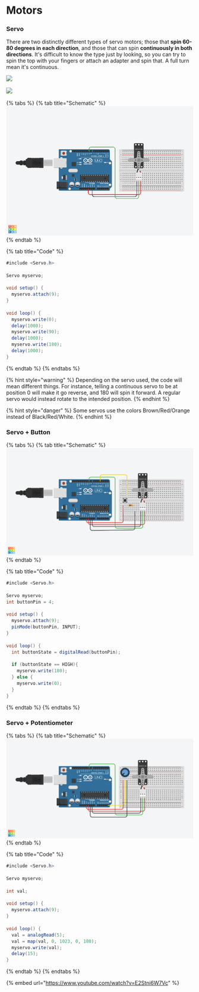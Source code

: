 # Motors

### Servo

There are two distinctly different types of servo motors; those that **spin 60-80 degrees in each direction**, and those that can spin **continuously in both directions**. It's difficult to know the type just by looking, so you can try to spin the top with your fingers or attach an adapter and spin that. A full turn mean it's continuous.

![](https://cdn-shop.adafruit.com/970x728/154-03.jpg)

![](https://cdn-shop.adafruit.com/970x728/154-04.jpg)

{% tabs %}
{% tab title="Schematic" %}
![](../../../.gitbook/assets/servo.png)
{% endtab %}

{% tab title="Code" %}
```csharp
#include <Servo.h>

Servo myservo;

void setup() {
  myservo.attach(9);
}

void loop() {
  myservo.write(0);
  delay(1000);
  myservo.write(90);
  delay(1000);
  myservo.write(180);
  delay(1000);
}
```
{% endtab %}
{% endtabs %}

{% hint style="warning" %}
Depending on the servo used, the code will mean different things.  For instance, telling a continuous servo to be at position 0 will make it go reverse, and 180 will spin it forward. A regular servo would instead rotate to the intended position. 
{% endhint %}

{% hint style="danger" %}
Some servos use the colors Brown/Red/Orange instead of Black/Red/White. 
{% endhint %}

### Servo + Button

{% tabs %}
{% tab title="Schematic" %}
![](../../../.gitbook/assets/servo-button.png)
{% endtab %}

{% tab title="Code" %}
```csharp
#include <Servo.h>

Servo myservo;
int buttonPin = 4;

void setup() {
  myservo.attach(9);
  pinMode(buttonPin, INPUT);
}

void loop() {
  int buttonState = digitalRead(buttonPin);
  
  if (buttonState == HIGH){
    myservo.write(180);
  } else {
    myservo.write(0);
  }
}
```
{% endtab %}
{% endtabs %}

### Servo + Potentiometer

{% tabs %}
{% tab title="Schematic" %}
![](../../../.gitbook/assets/servo-potentiometer.png)
{% endtab %}

{% tab title="Code" %}
```csharp
#include <Servo.h>

Servo myservo;

int val;

void setup() {
  myservo.attach(9);
}

void loop() {
  val = analogRead(5);
  val = map(val, 0, 1023, 0, 180);
  myservo.write(val); 
  delay(15);
}
```
{% endtab %}
{% endtabs %}

{% embed url="https://www.youtube.com/watch?v=E2Stni6W7Vc" %}



